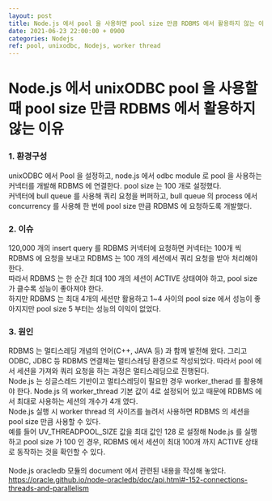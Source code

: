 ```yaml
---
layout: post
title: Node.js 에서 pool 을 사용하면 pool size 만큼 RDBMS 에서 활용하지 않는 이유
date: 2021-06-23 22:00:00 + 0900
categories: Nodejs
ref: pool, unixodbc, Nodejs, worker thread
---
```


# Node.js 에서 unixODBC pool 을 사용할 때 pool size 만큼 RDBMS 에서 활용하지 않는 이유

### 1. 환경구성
unixODBC 에서 Pool 을 설정하고, node.js 에서 odbc module 로 pool 을 사용하는 커넥터를 개발해 RDBMS 에 연결한다. pool size 는 100 개로 설정했다.   
커넥터에 bull queue 를 사용해 쿼리 요청을 버퍼하고, bull queue 의 process 에서 concurrency 를 사용해 한 번에 pool size 만큼 RDBMS 에 요청하도록 개발했다.

### 2. 이슈
120,000 개의 insert query 를 RDBMS 커넥터에 요청하면 커넥터는 100개 씩 RDBMS 에 요청을 보내고 RDBMS 는 100 개의 세션에서 쿼리 요청을 받아 처리해야 한다.   
따라서 RDBMS 는 한 순간 최대 100 개의 세션이 ACTIVE 상태여야 하고, pool size 가 클수록 성능이 좋아져야 한다.   
하지만 RDBMS 는 최대 4개의 세션만 활용하고 1~4 사이의 pool size 에서 성능이 좋아지지만 pool size 5 부터는 성능의 이익이 없었다.   

### 3. 원인
RDBMS 는 멀티스레딩 개념의 언어(C++, JAVA 등) 과 함께 발전해 왔다. 그리고 ODBC, JDBC 등 RDBMS 연결체는 멀티스레딩 환경으로 작성되었다. 따라서 pool 에서 세션을 가져와 쿼리 요청을 하는 과정은 멀티스레딩으로 진행된다.   
Node.js 는 싱글스레드 기반이고 멀티스레딩이 필요한 경우 worker_therad 를 활용해야 한다. Node.js 의 worker_thread 기본 값이 4로 설정되어 있고 때문에 RDBMS 에서 최대로 사용하는 세션의 개수가 4개 였다.   
Node.js 실행 시 worker thread 의 사이즈를 늘려서 사용하면 RDBMS 의 세션을 pool size 만큼 사용할 수 있다.   
예를 들어 UV_THREADPOOL_SIZE 값을 최대 값인 128 로 설정해 Node.js 를 실행하고 pool size 가 100 인 경우, RDBMS 에서 세션이 최대 100개 까지 ACTIVE 상태로 동작하는 것을 확인할 수 있다.   
<br/>
Node.js oracledb 모듈의 document 에서 관련된 내용을 작성해 놓았다.    
https://oracle.github.io/node-oracledb/doc/api.html#-152-connections-threads-and-parallelism
